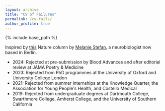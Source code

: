 ```yaml
---
layout: archive
title: "CV of Failures"
permalink: /cv-fails/
author_profile: true
---
```


{% include base_path %}

Inspired by [this](https://www.nature.com/articles/nj7322-467a) Nature column by [Melanie Stefan](http://melaniestefan.net/), a neurobiologist now based in Berlin.

* 2024: Rejected at pre-submission by Blood Advances and after editorial review at JAMA Poetry & Medicine
* 2023: Rejected from PhD programmes at the University of Oxford and University College London
* 2021: Rejected from summer internships at the Knowledge Quarter, the Association for Young People's Health, and Costello Medical
* 2019: Rejected from undergraduate degrees at Dartmouth College, Swarthmore College, Amherst College, and the University of Southern California
